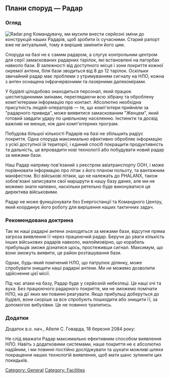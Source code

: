 ## Плани споруд — Радар

### Огляд

![](Radar.png "Radar.png") Командувачу, ми мусили внести серйозні зміни
до конструкцій наших Радарів, щоб зробити їх сучасними. Старий рапорт
вже не актуальний, тому я вирішив замінити його цим.

Споруда на базі не є самим радаром, а слугує контрольним центром для
серії замаскованих радарних тарілок, які встановлені на пагорбах навколо
бази. В залежності від доступного місця і зони покриття кожної окремої
антени, біля бази зводиться від 8 до 12 тарілок. Оскільки звичайний
радар має проблеми з утримуванням сигналу на НЛО, кожна з антен оснащена
інфрачервоними та лазерними далекомірами.

У будівлі цілодобово знаходиться персонал, який працює шестигодинними
змінами, переглядаючи всю зібрану та оброблену комп'ютерами інформацію
про контакт. Абсолютно необхідна присутність людей-операторів — те, що
комп'ютери прийняли за "радарного привида", може виявитися замаскованим
"Женцем", який готовий завдати удару по цивільному населенню. Інстинкти
та досвід важливі не менше, ніж дані комп'ютерних програм.

Побудова більшої кількості Радарів на базі не збільшить радіус покриття.
Одна споруда максимально ефективно обробляє інформацію з усієї доступної
їй території, і єдиний спосіб покращити продуктивність та дальність, це
впровадити нові технології або побудувати новий радар за межами бази.

Наш Радар напряму пов'язаний з реєстром авіатранспорту ООН, і може
порівнювати інформацію про літак з його планом польоту, та вантажним
маніфестом. Всі військові літаки, що не належать до PHALANX, також
зобов'язані записувати свої маршрути в нашу базу даних, але ми не можемо
знати напевно, наскільки ретельно буде виконуватися ця директива
військовими.

Радар не може функціонувати без Енергостанції та Командного Центру, який
координує його роботу для вирішення наших тактичних задач.

### Рекомендована доктрина

Так як наші радарні антени знаходяться за межами бази, відсутня пряма
загроза виявлення її через працюючий радар. Беручи до уваги кількість
інших військових радарів навколо, малоймовірно, що корабель прибульців
зможе дізнатися щось, простеживши сигнал. Максимум, що вони зможуть
виявити, це район розташування бази.

Однак, будь-який помічений НЛО, що патрулює ділянку, може спробувати
знищити наші радарні антени. Ми не можемо дозволити здійснення цієї
місії.

Під час атаки на базу, Радар буде у серйозній небезпеці. Це наші очі та
вуха. Без працюючого радарного покриття, ми не зможемо помічати НЛО, на
дії яких ми повинні реагувати. Якщо прибульці доберуться до будівлі,
вони скоріше за все спробують пошкодити або знищити її, за допомогою
вибухівки. Це не повинно трапитись.

### Додатки

Додаток в.о. нач., Абеля С. Говарда, 18 березня 2084 року:

Не слід вважати Радар максимально ефективним способом виявлення НЛО.
Навіть з додатковими системами, наше покриття не є абсолютно надійним, і
ми повинні постійно досліджувати та шукати можливі шляхи покращення
наших технологій виявлення, щоб мати шанс зупинити цих покидьків.

[Category: General](Category:_General "wikilink") [Category:
Facilities](Category:_Facilities "wikilink")